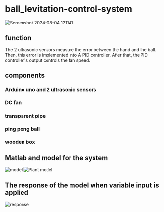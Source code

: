 # ball_levitation-control-system
![Screenshot 2024-08-04 121141](https://github.com/user-attachments/assets/d88ad114-47f6-4a82-b8c4-88c65c60f215)

## function 
  The 2 ultrasonic sensors measure the error between the hand and the ball. Then, this error is implemented into A PID controller. After that, the PID controller's output controls the fan speed.
  
## components 
###  Arduino uno and 2 ultrasonic sensors 

###  DC fan 

###  transparent pipe

###  ping pong ball

###  wooden box



## Matlab and model for the system 
![model ](https://github.com/user-attachments/assets/00036306-27f4-4cf5-b135-6c81c67c93c0)
![Plant model ](https://github.com/user-attachments/assets/e6d2dda6-4ddd-4d56-8f93-224e96424bcd)


## The response of the model when variable input is applied
![response](https://github.com/user-attachments/assets/ad099e35-ce0c-4f0a-8da0-91017eff888b)

